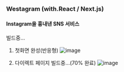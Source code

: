 ### Westagram (with.React / Next.js)
#### Instagram을 흉내낸 SNS 서비스

빌드중...

1. 첫화면 완성(반응형)
![image](https://user-images.githubusercontent.com/61128538/165771464-0e604cd1-ad7f-471c-bae5-1df241ea7c86.png)

2. 다이렉트 페이지 빌드중...(70% 완료)
![image](https://user-images.githubusercontent.com/61128538/165771711-cd31058b-3bdf-4364-b88e-75a57a86bf18.png)
